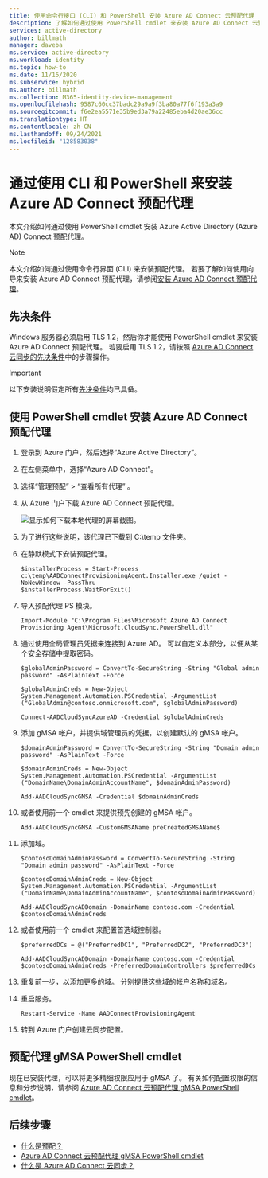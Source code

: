 ```yaml
---
title: 使用命令行接口 (CLI) 和 PowerShell 安装 Azure AD Connect 云预配代理
description: 了解如何通过使用 PowerShell cmdlet 来安装 Azure AD Connect 云预配代理。
services: active-directory
author: billmath
manager: daveba
ms.service: active-directory
ms.workload: identity
ms.topic: how-to
ms.date: 11/16/2020
ms.subservice: hybrid
ms.author: billmath
ms.collection: M365-identity-device-management
ms.openlocfilehash: 9587c60cc37badc29a9a9f3ba80a77f6f193a3a9
ms.sourcegitcommit: f6e2ea5571e35b9ed3a79a22485eba4d20ae36cc
ms.translationtype: HT
ms.contentlocale: zh-CN
ms.lasthandoff: 09/24/2021
ms.locfileid: "128583038"
---
```

# <a name="install-the-azure-ad-connect-provisioning-agent-by-using-a-cli-and-powershell"></a>通过使用 CLI 和 PowerShell 来安装 Azure AD Connect 预配代理
本文介绍如何通过使用 PowerShell cmdlet 安装 Azure Active Directory (Azure AD) Connect 预配代理。
 
>[!NOTE]
>本文介绍如何通过使用命令行界面 (CLI) 来安装预配代理。 若要了解如何使用向导来安装 Azure AD Connect 预配代理，请参阅[安装 Azure AD Connect 预配代理](how-to-install.md)。

## <a name="prerequisite"></a>先决条件

Windows 服务器必须启用 TLS 1.2，然后你才能使用 PowerShell cmdlet 来安装 Azure AD Connect 预配代理。 若要启用 TLS 1.2，请按照 [Azure AD Connect 云同步的先决条件](how-to-prerequisites.md#tls-requirements)中的步骤操作。

>[!IMPORTANT]
>以下安装说明假定所有[先决条件](how-to-prerequisites.md)均已具备。

## <a name="install-the-azure-ad-connect-provisioning-agent-by-using-powershell-cmdlets"></a>使用 PowerShell cmdlet 安装 Azure AD Connect 预配代理 

 1. 登录到 Azure 门户，然后选择“Azure Active Directory”。
 1. 在左侧菜单中，选择“Azure AD Connect”。
 1. 选择“管理预配” > “查看所有代理” 。
 1. 从 Azure 门户下载 Azure AD Connect 预配代理。

    ![显示如何下载本地代理的屏幕截图。](media/how-to-install/install-9.png)</br>

 1. 为了进行这些说明，该代理已下载到 C:\temp 文件夹。 
 1. 在静默模式下安装预配代理。

       ```
       $installerProcess = Start-Process c:\temp\AADConnectProvisioningAgent.Installer.exe /quiet -NoNewWindow -PassThru 
       $installerProcess.WaitForExit()  
       ```
 1. 导入预配代理 PS 模块。

       ```
       Import-Module "C:\Program Files\Microsoft Azure AD Connect Provisioning Agent\Microsoft.CloudSync.PowerShell.dll" 
       ```
 1. 通过使用全局管理员凭据来连接到 Azure AD。 可以自定义本部分，以便从某个安全存储中提取密码。 

       ```
       $globalAdminPassword = ConvertTo-SecureString -String "Global admin password" -AsPlainText -Force 
    
       $globalAdminCreds = New-Object System.Management.Automation.PSCredential -ArgumentList ("GlobalAdmin@contoso.onmicrosoft.com", $globalAdminPassword) 
       
       Connect-AADCloudSyncAzureAD -Credential $globalAdminCreds 
       ```
 1. 添加 gMSA 帐户，并提供域管理员的凭据，以创建默认的 gMSA 帐户。
 
       ```
       $domainAdminPassword = ConvertTo-SecureString -String "Domain admin password" -AsPlainText -Force 
    
       $domainAdminCreds = New-Object System.Management.Automation.PSCredential -ArgumentList ("DomainName\DomainAdminAccountName", $domainAdminPassword) 
    
       Add-AADCloudSyncGMSA -Credential $domainAdminCreds 
       ```
 1. 或者使用前一个 cmdlet 来提供预先创建的 gMSA 帐户。
 
       ```
       Add-AADCloudSyncGMSA -CustomGMSAName preCreatedGMSAName$ 
       ```
 1. 添加域。

       ```
       $contosoDomainAdminPassword = ConvertTo-SecureString -String "Domain admin password" -AsPlainText -Force 
    
       $contosoDomainAdminCreds = New-Object System.Management.Automation.PSCredential -ArgumentList ("DomainName\DomainAdminAccountName", $contosoDomainAdminPassword) 
    
       Add-AADCloudSyncADDomain -DomainName contoso.com -Credential $contosoDomainAdminCreds 
       ```
 1. 或者使用前一个 cmdlet 来配置首选域控制器。

       ```
       $preferredDCs = @("PreferredDC1", "PreferredDC2", "PreferredDC3") 
    
       Add-AADCloudSyncADDomain -DomainName contoso.com -Credential $contosoDomainAdminCreds -PreferredDomainControllers $preferredDCs 
       ```
 1. 重复前一步，以添加更多的域。 分别提供这些域的帐户名称和域名。
 
 1. 重启服务。
 
       ```
       Restart-Service -Name AADConnectProvisioningAgent  
       ```
 1. 转到 Azure 门户创建云同步配置。

## <a name="provisioning-agent-gmsa-powershell-cmdlets"></a>预配代理 gMSA PowerShell cmdlet
现在已安装代理，可以将更多精细权限应用于 gMSA 了。 有关如何配置权限的信息和分步说明，请参阅 [Azure AD Connect 云预配代理 gMSA PowerShell cmdlet](how-to-gmsa-cmdlets.md)。

## <a name="next-steps"></a>后续步骤 

- [什么是预配？](what-is-provisioning.md)
- [Azure AD Connect 云预配代理 gMSA PowerShell cmdlet](how-to-gmsa-cmdlets.md)
- [什么是 Azure AD Connect 云同步？](what-is-cloud-sync.md)
